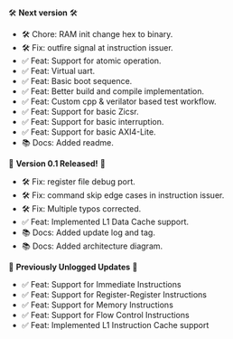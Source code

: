 🛠️ **Next version** 🛠️

* 🛠️ Chore: RAM init change hex to binary.
* 🛠️ Fix: outfire signal at instruction issuer.
* ✅ Feat: Support for atomic operation.
* ✅ Feat: Virtual uart.
* ✅ Feat: Basic boot sequence.
* ✅ Feat: Better build and compile implementation.
* ✅ Feat: Custom cpp & verilator based test workflow.
* ✅ Feat: Support for basic Zicsr.
* ✅ Feat: Support for basic interruption.
* ✅ Feat: Support for basic AXI4-Lite.
* 📚 Docs: Added readme.

🎉 **Version 0.1 Released!** 🎉

* 🛠️ Fix: register file debug port.
* 🛠️ Fix: command skip edge cases in instruction issuer.
* 🛠️ Fix: Multiple typos corrected.
* ✅ Feat: Implemented L1 Data Cache support.
* 📚 Docs: Added update log and tag.
* 📚 Docs: Added architecture diagram.

📝 **Previously Unlogged Updates** 📝

* ✅ Feat: Support for Immediate Instructions
* ✅ Feat: Support for Register-Register Instructions
* ✅ Feat: Support for Memory Instructions
* ✅ Feat: Support for Flow Control Instructions
* ✅ Feat: Implemented L1 Instruction Cache support
